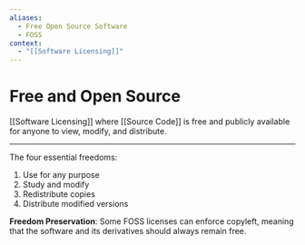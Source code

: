 ```yaml
---
aliases:
  - Free Open Source Software
  - FOSS
context:
  - "[[Software Licensing]]"
---
```


# Free and Open Source

[[Software Licensing]] where [[Source Code]] is free and publicly available for anyone to view, modify, and distribute.

---

The four essential freedoms:

1. Use for any purpose
2. Study and modify
3. Redistribute copies
4. Distribute modified versions

**Freedom Preservation**: Some FOSS licenses can enforce copyleft, meaning that the software and its derivatives should always remain free.
